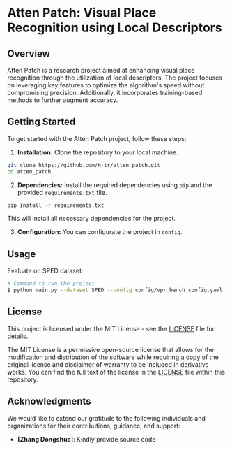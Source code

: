 # Atten Patch: Visual Place Recognition using Local Descriptors

## Overview

Atten Patch is a research project aimed at enhancing visual place recognition through the utilization of local descriptors. The project focuses on leveraging key features to optimize the algorithm's speed without compromising precision. Additionally, it incorporates training-based methods to further augment accuracy.

## Getting Started

To get started with the Atten Patch project, follow these steps:

1. **Installation:** Clone the repository to your local machine.

```bash
git clone https://github.com/H-tr/atten_patch.git
cd atten_patch
```

2. **Dependencies:** Install the required dependencies using `pip` and the provided `requirements.txt` file.

```bash
pip install -r requirements.txt
```

This will install all necessary dependencies for the project.

3. **Configuration:** You can configurate the project in `config`.

## Usage
Evaluate on SPED dataset:

```bash
# Command to run the project
$ python main.py --dataset SPED --config config/vpr_bench_config.yaml
```

## License

This project is licensed under the MIT License - see the [LICENSE](LICENSE) file for details.

The MIT License is a permissive open-source license that allows for the modification and distribution of the software while requiring a copy of the original license and disclaimer of warranty to be included in derivative works. You can find the full text of the license in the [LICENSE](LICENSE) file within this repository.

## Acknowledgments

We would like to extend our gratitude to the following individuals and organizations for their contributions, guidance, and support:

- **[Zhang Dongshuo]**: Kindly provide source code
